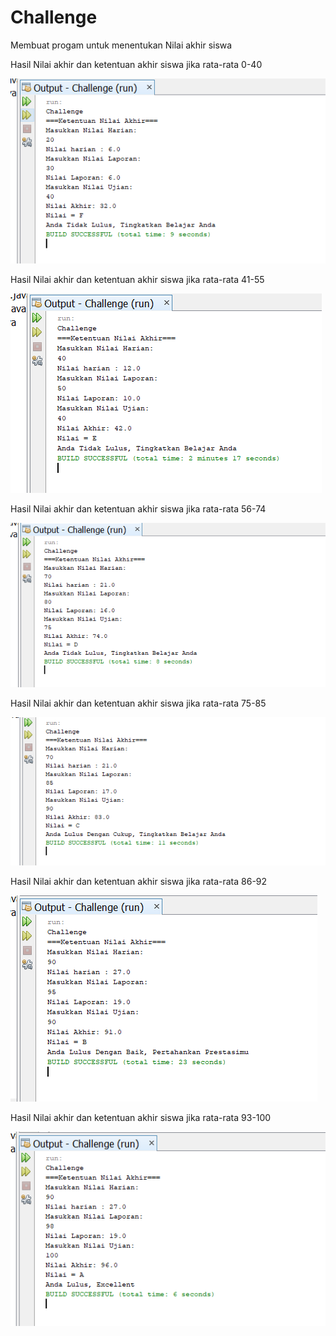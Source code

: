# Challenge

Membuat progam untuk menentukan Nilai akhir siswa

Hasil Nilai akhir dan ketentuan akhir siswa jika rata-rata 0-40

![Alt Text](https://github.com/inamyrpl28/Challenge/blob/master/ChallengeF.PNG)

Hasil Nilai akhir dan ketentuan akhir siswa jika rata-rata 41-55

![Alt Text](https://github.com/inamyrpl28/Challenge/blob/master/ChallengeE.PNG)

Hasil Nilai akhir dan ketentuan akhir siswa jika rata-rata 56-74

![Alt Text](https://github.com/inamyrpl28/Challenge/blob/master/ChallengeD.PNG)

Hasil Nilai akhir dan ketentuan akhir siswa jika rata-rata 75-85

![Alt Text](https://github.com/inamyrpl28/Challenge/blob/master/ChallengeC.PNG)

Hasil Nilai akhir dan ketentuan akhir siswa jika rata-rata 86-92

![Alt Text](https://github.com/inamyrpl28/Challenge/blob/master/ChallengeB.PNG)

Hasil Nilai akhir dan ketentuan akhir siswa jika rata-rata 93-100

![Alt Text](https://github.com/inamyrpl28/Challenge/blob/master/ChallengeA.PNG)
